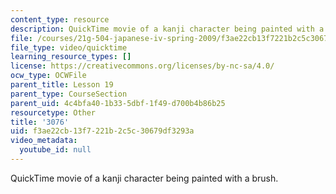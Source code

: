 ```yaml
---
content_type: resource
description: QuickTime movie of a kanji character being painted with a brush.
file: /courses/21g-504-japanese-iv-spring-2009/f3ae22cb13f7221b2c5c30679df3293a_3076.mov
file_type: video/quicktime
learning_resource_types: []
license: https://creativecommons.org/licenses/by-nc-sa/4.0/
ocw_type: OCWFile
parent_title: Lesson 19
parent_type: CourseSection
parent_uid: 4c4bfa40-1b33-5dbf-1f49-d700b4b86b25
resourcetype: Other
title: '3076'
uid: f3ae22cb-13f7-221b-2c5c-30679df3293a
video_metadata:
  youtube_id: null
---
```

QuickTime movie of a kanji character being painted with a brush.